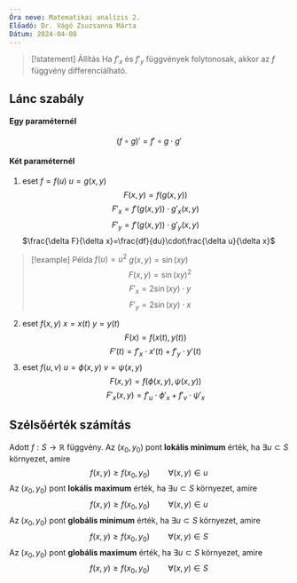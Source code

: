```yaml
---
Óra neve: Matematikai analízis 2.
Előadó: Dr. Vágó Zsuzsanna Márta
Dátum: 2024-04-08
---
```

> [!statement] Állítás
> Ha $f'_x$ és $f'_y$ függvények folytonosak, akkor az $f$ függvény differenciálható.
## Lánc szabály
#### Egy paraméternél
$$(f\circ g)'=f'\circ g\cdot g'$$
#### Két paraméternél
1. eset
	$f=f(u)$
	$u=g(x,y)$
	$$F(x,y)=f\big(g(x,y)\big)$$
	$$F'_x=f'(g(x,y))\cdot g'_x(x,y)$$
	$$F'_y=f'(g(x,y))\cdot g'_y(x,y)$$
	$\frac{\delta F}{\delta x}=\frac{df}{du}\cdot\frac{\delta u}{\delta x}$
> [!example] Példa
> $f(u)=u^2$
> $g(x,y)=\sin(xy)$
> $$F(x,y)=\sin(xy)^2$$
> $$F'_x=2\sin(xy)\cdot y$$
> $$F'_y=2\sin(xy)\cdot x$$
2. eset
	$f(x,y)$
	$x=x(t)$
	$y=y(t)$
	$$F(x)=f\big(x(t), y(t)\big)$$
	$$F'(t)=f'_x\cdot x'(t)+f'_y\cdot y'(t)$$
3. eset
	$f(u,v)$
	$u=\phi(x,y)$
	$v=\psi(x,y)$
	$$F(x,y)=f(\phi(x,y),\psi(x,y))$$
	$$F'_x(x,y)=f'_u\cdot \phi'_x+f'_v\cdot\psi'_x$$
## Szélsőérték számítás
Adott $f:S\to\mathbb{R}$ függvény.
Az $(x_0,y_0)$ pont **lokális minimum** érték, ha $\exists u\subset S$ környezet, amire
$$f(x,y)\geq f(x_0,y_0)\quad\quad\forall(x,y)\in u$$
Az $(x_0,y_0)$ pont **lokális maximum** érték, ha $\exists u\subset S$ környezet, amire
$$f(x,y)\geq f(x_0,y_0)\quad\quad\forall(x,y)\in u$$
Az $(x_0,y_0)$ pont **globális minimum** érték, ha $\exists u\subset S$ környezet, amire
$$f(x,y)\geq f(x_0,y_0)\quad\quad\forall(x,y)\in S$$
Az $(x_0,y_0)$ pont **globális maximum** érték, ha $\exists u\subset S$ környezet, amire
$$f(x,y)\geq f(x_0,y_0)\quad\quad\forall(x,y)\in S$$